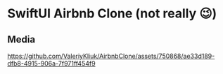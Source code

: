 # SwiftUI Airbnb Clone (not really 😉)

## Media

https://github.com/ValeriyKliuk/AirbnbClone/assets/750868/ae33d189-dfb8-4915-906a-7f971ff454f9

